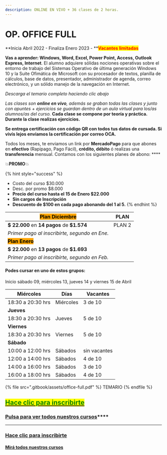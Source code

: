 ```yaml
---
description: ONLINE EN VIVO + 36 clases de 2 horas.
---
```


# OP. OFFICE FULL

**Inicia Abril 2022 - Finaliza Enero 2023 - **<mark style="color:red;">**Vacantes limitadas**</mark>

**Vas a aprender: Windows, Word, Excel, Power Point, Access, Outlook Express, Internet**. El alumno adquiere sólidas nociones operativas sobre el entorno de trabajo del Sistemas Operativo de última generación Windows 10 y la Suite Ofimática de Microsoft con su procesador de textos, planilla de cálculos, base de datos, presentador, administrador de agenda, correo electrónico, y un sólido manejo de la navegación en Internet.&#x20;

_Descarga el temario completo haciendo clic abajo_



_Las clases son **online en vivo**, además se graban todas las clases y  junto con apuntes + ejercicios se guardan dentro de un aula virtual para los/as alumnos/as del curso._ **Cada clase se compone por teoría y práctica. Durante la clase realizas ejercicios.**&#x20;

**Se entrega certificación con código QR con todos tus datos de cursada. Si vivís lejos enviamos la certificación por correo OCA.**

Todos los meses, te enviamos un link por **MercadoPago** para que abones en **efectivo** (Rapipago, Pago Fácil), **crédito, débito** ó realizas una **transferencia** mensual. Contamos con los siguientes planes de abono: ****&#x20;

💥**PROMO**💥&#x20;

{% hint style="success" %}
* Costo del curso $30.000
* Desc. por promo $8.000
* **Precio del curso hasta el 15 de Enero $22.000**
* **Sin cargos de Inscripción**
* **Descuento de $100 en cada pago abonando del 1 al 5.**&#x20;
{% endhint %}

| <mark style="background-color:orange;">**Plan Diciembre**</mark> | PLAN   |
| ---------------------------------------------------------------- | ------ |
| **$ 22.000** en **14 pagos** de **$1.574**                       | PLAN 2 |
| _Primer pago al inscribirte, segundo en Ene._                    |        |
| <mark style="background-color:orange;">**Plan Enero**</mark>     |        |
| **$ 22.000** en **13 pagos** de **$1.693**                       |        |
| _Primer pago al inscribirte, segundo en Feb._                    |        |

#### Podes cursar en uno de estos grupos:

Inicio sábado 09, miércoles 13, jueves 14 y viernes 15 de Abril

| **Miércoles**     | Días      | Vacantes     |
| ----------------- | --------- | ------------ |
| 18:30 a 20:30 hrs | Miércoles | 3 de 10      |
| **Jueves**        |           |              |
| 18:30 a 20:30 hrs | Jueves    | 5 de 10      |
| **Viernes**       |           |              |
| 18:30 a 20:30 hrs | Viernes   | 5 de 10      |
| **Sábado**        |           |              |
| 10:00 a 12:00 hrs | Sábados   | sin vacantes |
| 12:00 a 14:00 hrs | Sábados   | 4 de 10      |
| 14:00 a 16:00 hrs | Sábados   | 3 de 10      |
| 16:00 a 18:00 hrs | Sábados   | 4 de 10      |

{% file src=".gitbook/assets/office-full.pdf" %}
TEMARIO
{% endfile %}



## [<mark style="color:green;">Hace clic para inscribirte</mark>](http://wa.me/5491164622877?text=Me%20interesa%20el%20curso%20de%20Des.%20Web)<mark style="color:green;"></mark>

### [**Pulsa para ver todos nuestros cursos**](./)****

****

### [Hace clic para inscribirte](http://wa.me/5491164622877?text=Me%20interesa%20el%20curso%20de%20Office%20Full)

#### [Mirá todos nuestros cursos](./)
